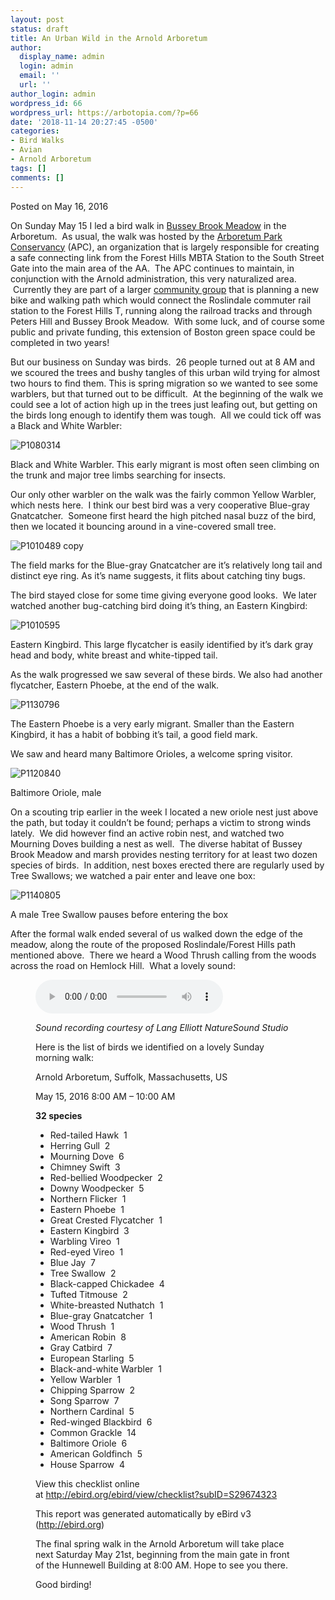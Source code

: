 ```yaml
---
layout: post
status: draft
title: An Urban Wild in the Arnold Arboretum
author:
  display_name: admin
  login: admin
  email: ''
  url: ''
author_login: admin
wordpress_id: 66
wordpress_url: https://arbotopia.com/?p=66
date: '2018-11-14 20:27:45 -0500'
categories:
- Bird Walks
- Avian
- Arnold Arboretum
tags: []
comments: []
---
```




<p>Posted on May 16, 2016</a></p>





<p>On Sunday May 15 I led a bird walk in&nbsp;<a href="https://web.archive.org/web/20160604143124/http://www.arbotopia.com/bussey-brook-meadow-and-the-arboretum-park-conservancy/">Bussey Brook Meadow</a>&nbsp;in the Arboretum. &nbsp;As usual, the walk was hosted by the&nbsp;<a href="https://web.archive.org/web/20160604143124/http://www.arboretumparkconservancy.org/">Arboretum Park Conservancy</a>&nbsp;(APC), an organization that is largely responsible for creating a safe connecting link from the Forest Hills MBTA Station to&nbsp;the South Street Gate into the main area&nbsp;of the AA. &nbsp;The APC continues to maintain, in conjunction with the Arnold administration, this very naturalized area. &nbsp;Currently they are part of a larger&nbsp;<a href="https://web.archive.org/web/20160604143124/http://www.walkuproslindale.org/weblog/2015/10/10/the-rozzie-arboretum-gateway-path/">community group</a>&nbsp;that is planning a new bike and walking path which would connect the Roslindale commuter rail station to the Forest Hills T, running along the railroad tracks&nbsp;and&nbsp;through Peters Hill and Bussey Brook Meadow. &nbsp;With some luck, and of course some public and private funding, this extension of Boston green space could be completed in two years!</p>





<p>But our business on Sunday was birds.&nbsp; 26 people turned out at 8 AM and we scoured the trees and bushy tangles of this urban wild trying for almost two hours to find them. This is spring migration so we wanted to see some warblers, but that turned out to be difficult. &nbsp;At the beginning of the walk we could see a lot of action high up in the trees just leafing out, but getting on the birds long enough to identify them was tough. &nbsp;All we could tick off was a Black and White Warbler:</p>


<p><!-- wp:image {"id":822} --></p>
 <img src="https://web.archive.org/web/20160604143124im_/http://www.arbotopia.com/wp-content/uploads/2014/05/P1080314.jpg" alt="P1080314" class="wp-image-822"/> 





<p>Black and White Warbler. This early migrant is most often seen climbing on the trunk and major tree limbs searching for insects.</p>





<p>Our only other warbler on the walk was the fairly common Yellow Warbler, which nests here. &nbsp;I think our best bird was a very cooperative Blue-gray Gnatcatcher. &nbsp;Someone first heard the high pitched nasal buzz of the bird, then we located it bouncing around in a vine-covered small tree.</p>


<p><!-- wp:image {"id":1267} --></p>
 <img src="https://web.archive.org/web/20160604143124im_/http://www.arbotopia.com/wp-content/uploads/2016/05/P1010489-copy.jpg" alt="P1010489 copy" class="wp-image-1267"/> 





<p>The field marks for the Blue-gray Gnatcatcher are it&rsquo;s relatively long tail and distinct eye ring. As it&rsquo;s name suggests, it flits about catching tiny bugs.</p>





<p>The bird stayed close for some time giving everyone good looks. &nbsp;We later watched another bug-catching bird doing it&rsquo;s thing, an Eastern Kingbird:</p>


<p><!-- wp:image {"id":865} --></p>
 <img src="https://web.archive.org/web/20160604143124im_/http://www.arbotopia.com/wp-content/uploads/2014/06/P1010595.jpg" alt="P1010595" class="wp-image-865"/> 





<p>Eastern Kingbird. This large flycatcher is easily identified by it&rsquo;s dark gray head and body, white breast and white-tipped tail.</p>





<p>As the walk progressed we saw several of these birds. We also had another flycatcher, Eastern Phoebe, at the end of the walk.</p>


<p><!-- wp:image {"id":1194} --></p>
 <img src="https://web.archive.org/web/20160604143124im_/http://www.arbotopia.com/wp-content/uploads/2016/04/P1130796.jpg" alt="P1130796" class="wp-image-1194"/> 





<p>The Eastern Phoebe is a very early migrant. Smaller than the Eastern Kingbird, it has a habit of bobbing it&rsquo;s tail, a good field mark.</p>





<p>We saw and heard many Baltimore Orioles, a welcome spring visitor.</p>


<p><!-- wp:image {"id":1268} --></p>
 <img src="https://web.archive.org/web/20160604143124im_/http://www.arbotopia.com/wp-content/uploads/2016/05/P1120840.jpg" alt="P1120840" class="wp-image-1268"/> 





<p>Baltimore Oriole, male</p>





<p>On a scouting trip earlier in the week I located a new oriole nest just above the path, but today it couldn&rsquo;t be found; perhaps a victim to strong winds lately. &nbsp;We did however find an active robin nest, and watched two Mourning Doves building a nest as well. &nbsp;The diverse habitat of Bussey Brook Meadow and marsh provides nesting territory for at least two dozen species of birds. &nbsp;In addition, nest boxes erected there are regularly used by Tree Swallows; we watched a pair enter and leave one box:</p>


<p><!-- wp:image {"id":1244} --></p>
 <img src="https://web.archive.org/web/20160604143124im_/http://www.arbotopia.com/wp-content/uploads/2016/05/P1140805.jpg" alt="P1140805" class="wp-image-1244"/> 





<p>A male Tree Swallow pauses before entering the&nbsp;box</p>





<p>After the formal walk ended several of us walked down the edge of the meadow, along the route of the proposed Roslindale/Forest Hills path mentioned above. &nbsp;There we heard a Wood Thrush calling from the woods across the road on Hemlock Hill. &nbsp;What a lovely sound:</p>


<p><!-- wp:audio {"id":197} --></p>
<figure class="wp-block-audio"><audio controls src="/images/2018/11/Wood-Thrush-2.mp3"></audio> 
<p><!-- /wp:audio --></p>



<p><em>Sound recording courtesy of&nbsp;Lang Elliott NatureSound Studio</em></p>





<p>Here is the list of birds we identified on a lovely Sunday morning walk:</p>





<p>Arnold Arboretum, Suffolk, Massachusetts, US</p>





<p>May 15, 2016 8:00 AM &ndash; 10:00 AM</p>





<p><strong>32 species</strong></p>


<p><!-- wp:list --></p>
<ul>
<li>Red-tailed Hawk &nbsp;1</li>
<li>Herring Gull &nbsp;2</li>
<li>Mourning Dove &nbsp;6</li>
<li>Chimney Swift &nbsp;3</li>
<li>Red-bellied Woodpecker &nbsp;2</li>
<li>Downy Woodpecker &nbsp;5</li>
<li>Northern Flicker &nbsp;1</li>
<li>Eastern Phoebe &nbsp;1</li>
<li>Great Crested Flycatcher &nbsp;1</li>
<li>Eastern Kingbird &nbsp;3</li>
<li>Warbling Vireo &nbsp;1</li>
<li>Red-eyed Vireo &nbsp;1</li>
<li>Blue Jay &nbsp;7</li>
<li>Tree Swallow &nbsp;2</li>
<li>Black-capped Chickadee &nbsp;4</li>
<li>Tufted Titmouse &nbsp;2</li>
<li>White-breasted Nuthatch &nbsp;1</li>
<li>Blue-gray Gnatcatcher &nbsp;1</li>
<li>Wood Thrush &nbsp;1</li>
<li>American Robin &nbsp;8</li>
<li>Gray Catbird &nbsp;7</li>
<li>European Starling &nbsp;5</li>
<li>Black-and-white Warbler &nbsp;1</li>
<li>Yellow Warbler &nbsp;1</li>
<li>Chipping Sparrow &nbsp;2</li>
<li>Song Sparrow &nbsp;7</li>
<li>Northern Cardinal &nbsp;5</li>
<li>Red-winged Blackbird &nbsp;6</li>
<li>Common Grackle &nbsp;14</li>
<li>Baltimore Oriole &nbsp;6</li>
<li>American Goldfinch &nbsp;5</li>
<li>House Sparrow &nbsp;4</li>
</ul>
<p><!-- /wp:list --></p>



<p>View this checklist online at&nbsp;<a href="http://ebird.org/ebird/view/checklist?subID=S29674323">http://ebird.org/ebird/view/checklist?subID=S29674323</a></p>





<p>This report was generated automatically by eBird v3 (<a href="https://web.archive.org/web/20160604143124/http://ebird.org/">http://ebird.org</a>)</p>





<p>The final spring walk in the Arnold Arboretum will take place next Saturday May 21st, beginning from the main gate in front of the Hunnewell Building at 8:00 AM. Hope to see you there.</p>





<p>Good birding!</p>


